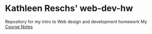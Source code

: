 # Kathleen Reschs' web-dev-hw
Repository for my intro to Web design and development homework
My [Course Notes](./Notes.txt)
